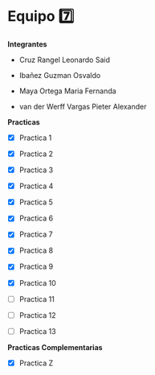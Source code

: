 # Equipo 7️⃣

**Integrantes**

- Cruz Rangel Leonardo Said

- Ibañez Guzman Osvaldo

- Maya Ortega Maria Fernanda

- van der Werff Vargas Pieter Alexander

**Practicas**

- [x] Practica 1
- [x] Practica 2
- [x] Practica 3
- [x] Practica 4
- [x] Practica 5
- [x] Practica 6
- [x] Practica 7
- [x] Practica 8
- [x] Practica 9
- [x] Practica 10
- [ ] Practica 11
- [ ] Practica 12
- [ ] Practica 13


**Practicas Complementarias**

- [x] Practica Z

